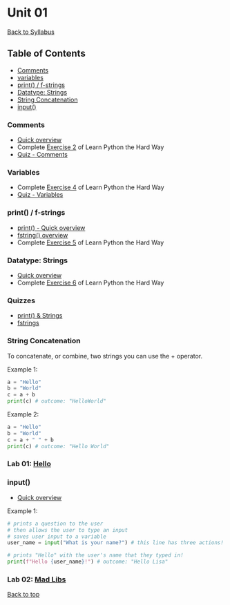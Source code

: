 # <a id="top"></a>Unit 01
[Back to Syllabus](https://github.com/PdxCodeGuild/IntroToProgramming#top)

## Table of Contents
- [Comments](#comments)
- [variables](#variables)
- [print() / f-strings](#print)
- [Datatype: Strings](#strings)
- [String Concatenation](#concatenating)
- [input()](#input)

### <a id="comments"></a>Comments
- [Quick overview](https://www.w3schools.com/python/python_comments.asp)
- Complete [Exercise 2](https://shop.learncodethehardway.org/paid/python3/ex2.html) of Learn Python the Hard Way
- [Quiz - Comments](https://docs.google.com/forms/d/1y5x15V0XnH3TtDemyq-Gnq6zxFiscr2Kr2PztM9rPjA/viewform?edit_requested=true)

### <a id="variables"></a>Variables
- Complete [Exercise 4](https://learnpythonthehardway.org/python3/ex4.html) of Learn Python the Hard Way
- [Quiz - Variables](https://docs.google.com/forms/d/1v-tghS7GvDnSCypUbola929_DQWiQG5K_p-zWgWN-bE/viewform?edit_requested=true)

### <a id="print"></a>print()  / f-strings
- [print() - Quick overview](https://www.w3schools.com/python/ref_func_print.asp)
- [fstring() overview](https://realpython.com/python-f-strings/#f-strings-a-new-and-improved-way-to-format-strings-in-python)
- Complete [Exercise 5](https://learnpythonthehardway.org/python3/ex5.html) of Learn Python the Hard Way

### <a id="strings"></a>Datatype: Strings
- [Quick overview](https://www.w3schools.com/python/python_strings.asp)
- Complete [Exercise 6](https://learnpythonthehardway.org/python3/ex6.html) of Learn Python the Hard Way

### Quizzes
- [print() & Strings](https://docs.google.com/forms/d/1PFc1P77FJpQImQ3GKxnKFzYcK_iGSX7RZAzWSN2i3WM/viewform?edit_requested=true)
- [fstrings](https://forms.gle/56GKErtdRAYPFquh9)

### <a id="strings"></a>String Concatenation
To concatenate, or combine, two strings you can use the + operator.

Example 1:
```python
a = "Hello"
b = "World"
c = a + b
print(c) # outcome: "HelloWorld"
```

Example 2:
```python
a = "Hello"
b = "World"
c = a + " " + b
print(c) # outcome: "Hello World"
```

### Lab 01: [Hello](https://github.com/PdxCodeGuild/IntroToProgramming/blob/master/labs/lab01-hello.md)

### <a id="input"></a>input()
- [Quick overview](https://www.w3schools.com/python/ref_func_input.asp)

Example 1:
```python
# prints a question to the user
# then allows the user to type an input
# saves user input to a variable
user_name = input("What is your name?") # this line has three actions!

# prints "Hello" with the user's name that they typed in!
print(f"Hello {user_name}!") # outcome: "Hello Lisa"
```

### Lab 02: [Mad Libs](https://github.com/PdxCodeGuild/IntroToProgramming/blob/master/labs/lab02-madlib.md)

[Back to top](#top)
